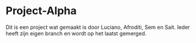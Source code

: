 # Project-Alpha

Dit is een project wat gemaakt is door Luciano, Afroditi, Sem en Sait.
Ieder heeft zijn eigen branch en wordt op het laatst gemerged.
